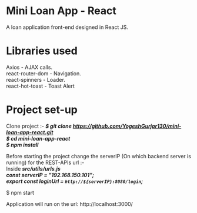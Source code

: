 # Mini Loan App - React 
A loan application front-end designed in React JS. </br>

# Libraries used 
Axios - AJAX calls. </br>
react-router-dom - Navigation. </br>
react-spinners - Loader. </br>
react-hot-toast - Toast Alert </br>

# Project set-up
 Clone project :- ***$ git clone https://github.com/YogeshGurjar130/mini-loan-app-react.git*** </br>
 ***$ cd mini-loan-app-react*** </br>
 ***$ npm install*** </br>

 Before starting the project change the serverIP (On which backend server is running) for the REST-APIs url :- </br>
 Inside ***src/utils/urls.js*** </br>
 ***const serverIP = "192.168.150.101";*** </br>
 ***export const loginUrl = `http://${serverIP}:8080/login`;*** </br>
 
 $ npm start </br>

 Application will run on the url: http://localhost:3000/
